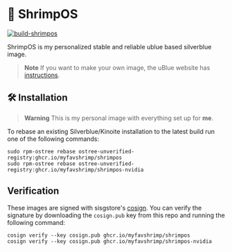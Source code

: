 # 🦐 ShrimpOS
[![build-shrimpos](https://github.com/myFavShrimp/shrimpOS/actions/workflows/build.yml/badge.svg)](https://github.com/myFavShrimp/shrimpOS/actions/workflows/build.yml)

ShrimpOS is my personalized stable and reliable ublue based silverblue image.

> **Note**
> If you want to make your own image, the uBlue website has [instructions](https://ublue.it/making-your-own/).

## 🛠️ Installation

> **Warning**
> This is my personal image with everything set up for **me**.

To rebase an existing Silverblue/Kinoite installation to the latest build run one of the following commands:

```
sudo rpm-ostree rebase ostree-unverified-registry:ghcr.io/myfavshrimp/shrimpos
sudo rpm-ostree rebase ostree-unverified-registry:ghcr.io/myfavshrimp/shrimpos-nvidia
```

## Verification

These images are signed with sisgstore's [cosign](https://docs.sigstore.dev/cosign/overview/). You can verify the signature by downloading the `cosign.pub` key from this repo and running the following command:

    cosign verify --key cosign.pub ghcr.io/myfavshrimp/shrimpos
    cosign verify --key cosign.pub ghcr.io/myfavshrimp/shrimpos-nvidia
